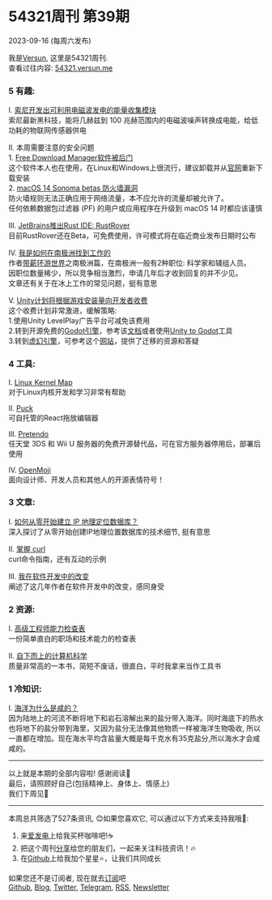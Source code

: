 # 54321周刊 第39期
2023-09-16 (每周六发布)

我是[Versun](https://notes.versun.me), 这里是54321周刊. \
查看过往内容: [54321.versun.me](https://54321.versun.me/)

### 5 有趣:
I. [索尼开发出可利用电磁波发电的能量收集模块](https://www.sony-semicon.com/en/news/2023/2023090701.html)\
	索尼最新黑科技，能将几赫兹到 100 兆赫范围内的电磁波噪声转换成电能，给低功耗的物联网传感器供电

II. 本周需要注意的安全问题\
	1. [Free Download Manager软件被后门](https://securelist.com/backdoored-free-download-manager-linux-malware/110465/)\
	   这个软件本人也在使用，在Linux和Windows上很流行，建议卸载并从[官网](https://www.freedownloadmanager.org)重新下载安装\
	2. [macOS 14 Sonoma betas 防火墙漏洞](https://mullvad.net/en/blog/2023/9/13/bug-in-macos-14-sonoma-prevents-our-app-from-working/)\
	   防火墙规则无法正确应用于网络流量，本不应允许的流量却被允许了。\
	   任何依赖数据包过滤器 (PF) 的用户或应用程序在升级到 macOS 14 时都应该谨慎

III. [JetBrains推出Rust IDE: RustRover](https://blog.jetbrains.com/rust/2023/09/13/introducing-rustrover-a-standalone-rust-ide-by-jetbrains/)\
	目前RustRover还在Beta，可免费使用，许可模式将在临近商业发布日期时公布

IV. [我是如何在南极洲找到工作的](https://wandereatwrite.com/how-i-got-paid-to-live-in-antarctica)\
	作者[带薪环游世界](https://wandereatwrite.com/7-continents-7-seas-how-i-got-paid-to-travel-the-world/)之南极洲篇，在南极洲一般有2种职位: 科学家和辅组人员。\
	因职位数量稀少，所以竞争相当激烈，申请几年后才收到回复的并不少见。\
	文章还有关于在冰上工作的常见问题，挺有意思

V. [Unity计划将根据游戏安装量向开发者收费](https://blog.unity.com/news/plan-pricing-and-packaging-updates)\
	这个收费计划非常激进，缓解策略:\
	1.使用Unity LevelPlay广告平台可减免该费用\
	2.转到开源免费的[Godot引擎](https://godotengine.org/)，参考该[文档](https://docs.godotengine.org/en/3.1/getting_started/editor/unity_to_godot.html)或者使用[Unity to Godot](https://github.com/Zylann/unity_to_godot_converter)工具\
	3.转到[虚幻引擎](https://www.unrealengine.com/zh-CN/)，可参考这个[网站](https://impromptugames.com/movingtounreal.html)，提供了迁移的资源和答疑

### 4 工具:
I. [Linux Kernel Map](https://makelinux.github.io/kernel/map/)\
	对于Linux内核开发和学习非常有帮助

II. [Puck](https://github.com/measuredco/puck)\
	可自托管的React拖放编辑器

III. [Pretendo](https://pretendo.network/)\
	任天堂 3DS 和 Wii U 服务器的免费开源替代品，可在官方服务器停用后，部署后使用

IV. [OpenMoji](https://github.com/hfg-gmuend/openmoji)\
	面向设计师、开发人员和其他人的开源表情符号！

### 3 文章:
I. [如何从零开始建立 IP 地理定位数据库？](https://ipapi.is/geolocation.html)\
	深入探讨了从零开始创建IP地理位置数据库的技术细节, 挺有意思

II. [掌握 curl](https://antonz.org/mastering-curl/)\
	curl命令指南，还有互动的示例

III. [我在软件开发中的改变](https://henrikwarne.com/2023/09/10/what-i-have-changed-my-mind-about-in-software-development/)\
	阐述了这几年作者在软件开发中的改变，感同身受

### 2 资源:
I. [高级工程师能力检查表](https://littleblah.com/post/2019-09-01-senior-engineer-checklist/)\
	一份简单直白的职场和技术能力的检查表

II. [自下而上的计算机科学](https://www.bottomupcs.com/)\
	质量非常高的一本书，简短不废话，很直白，平时我拿来当作工具书

### 1 冷知识:
I. [海洋为什么是咸的？](https://www.usgs.gov/faqs/why-ocean-salty)\
	因为陆地上的河流不断将地下和岩石溶解出来的盐分带入海洋。同时海底下的热水也将地下的盐分带到海里，又因为盐分无法像其他物质一样被海洋生物吸收, 所以一直都在增加。现在海水平均含盐量大概是每千克水有35克盐分,所以海水才会咸咸的。

---
以上就是本期的全部内容啦! 感谢阅读🥰\
最后，请照顾好自己(包括精神上、身体上、情感上)\
我们下周见👋

---
本周总共筛选了527条资讯, 😊如果您喜欢它, 可以通过以下方式来支持我哦🎉: 
1. 来[爱发电](https://afdian.net/a/versun)上给我买杯咖啡吧!☕ 
2. 把这个周刊[分享](https://54321.versun.me)给您的朋友们，一起来关注科技资讯！🔥 
3. 在[Github](https://github.com/versun/54321-Weekly)上给我加个星星⭐，让我们共同成长 

如果您还不是订阅者, 现在就去[订阅](https://54321.versun.me)吧\
[Github](https://github.com/versun/54321-Weekly), [Blog](https://notes.versun.me/), [Twitter](https://twitter.com/VersunPan), [Telegram](https://t.me/+0hAhZfrPJGo1YmI9), [RSS](https://54321.versun.me/feed), [Newsletter](https://54321.versun.me/)

